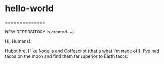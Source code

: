 # hello-world
==============

NEW REPERSITORY is created. =)

Hi, Humans!

Hubot hre, I like Node.js and Coffescript (that's what I'm made of!).
I've had tacos on the moon and find them far superior to Earth tacos.

